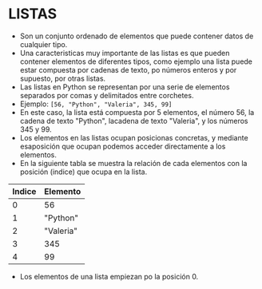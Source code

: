 # LISTAS 

- Son un conjunto ordenado de elementos que puede contener datos de cualquier tipo.
- Una caracteristicas muy importante de las listas es que pueden contener elementos de diferentes tipos, como ejemplo una lista puede estar compuesta por cadenas de texto, po números enteros y por supuesto, por otras listas.
- Las listas en Python se representan por una serie de elementos separados por comas y delimitados entre corchetes.
- Ejemplo:
`[56, "Python", "Valeria", 345, 99]`
- En este caso, la lista está compuesta por 5 elementos, el número 56, la cadena de texto "Python", lacadena de texto "Valeria", y los números 345 y 99.
- Los elementos en las listas ocupan posicionas concretas, y mediante esaposición que ocupan podemos acceder directamente a los elementos.
- En la siguiente tabla se muestra la relación de cada elementos con la posición (indice) que ocupa en la lista.

|Indice |Elemento|
|------|--------|
|0|56|
|1|"Python"|
|2|"Valeria"|
|3|345|
|4|99|

- Los elementos de una lista empiezan po la posición 0. 